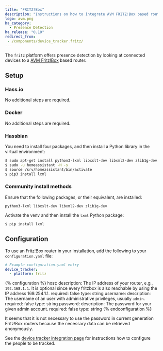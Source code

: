 ```yaml
---
title: "FRITZ!Box"
description: "Instructions on how to integrate AVM FRITZ!Box based routers into Home Assistant."
logo: avm.png
ha_category:
  - Presence Detection
ha_release: "0.10"
redirect_from:
 - /components/device_tracker.fritz/
---
```



The `fritz` platform offers presence detection by looking at connected devices to a [AVM Fritz!Box](http://avm.de/produkte/fritzbox/) based router.

## Setup

### Hass.io

No additional steps are required.

### Docker

No additional steps are required.

### Hassbian

You need to install four packages, and then install a Python library in the virtual environment:

```bash
$ sudo apt-get install python3-lxml libxslt-dev libxml2-dev zlib1g-dev
$ sudo -u homeassistant -H -s
$ source /srv/homeassistant/bin/activate
$ pip3 install lxml
```

### Community install methods

Ensure that the following packages, or their equivalent, are installed:

```
python3-lxml libxslt-dev libxml2-dev zlib1g-dev
```

Activate the venv and then install the `lxml` Python package:

```
$ pip install lxml
```

## Configuration

To use an Fritz!Box router in your installation, add the following to your `configuration.yaml` file:

```yaml
# Example configuration.yaml entry
device_tracker:
  - platform: fritz
```

{% configuration %}
host:
  description: The IP address of your router, e.g., `192.168.1.1`. It is optional since every fritzbox is also reachable by using the IP address 169.254.1.1.
  required: false
  type: string
username:
  description: The username of an user with administrative privileges, usually `admin`.
  required: false
  type: string
password:
  description: The password for your given admin account.
  required: false
  type: string
{% endconfiguration %}

<div class='note'>
It seems that it is not necessary to use the password in current generation Fritz!Box routers because the necessary data can be retrieved anonymously.
</div>

See the [device tracker integration page](/components/device_tracker/) for instructions how to configure the people to be tracked.
